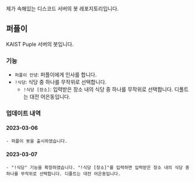 제가 속해있는 디스코드 서버의 봇 레포지토리입니다.

## 퍼플이
KAIST Puple 서버의 봇입니다.

### 기능   
- `퍼플이 안녕`: 퍼플이에게 인사를 합니다.
- `!식당`: 식당 중 하나를 무작위로 선택합니다.  
    - `!식당 [장소]`: 입력받은 장소 내의 식당 중 하나를 무작위로 선택합니다. 디폴트는 대전 어은동입니다.

### 업데이트 내역     
#### 2023-03-06  
    - 퍼플이 봇을 출시하였습니다.
#### 2023-03-07
    - "!식당" 기능을 확장하였습니다. "!식당 [장소]"를 입력하면 입력받은 장소 내의 식당 중 하나를 무작위로 선택합니다. 디폴트는 대전 어은동입니다.